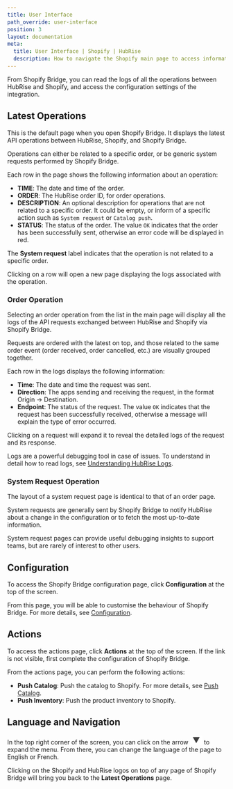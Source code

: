 ```yaml
---
title: User Interface
path_override: user-interface
position: 3
layout: documentation
meta:
  title: User Interface | Shopify | HubRise
  description: How to navigate the Shopify main page to access information about the orders and customise the behaviour of the bridge. Synchronise your data.
---
```


From Shopify Bridge, you can read the logs of all the operations between HubRise and Shopify, and access the configuration settings of the integration.

## Latest Operations

This is the default page when you open Shopify Bridge. It displays the latest API operations between HubRise, Shopify, and Shopify Bridge.

Operations can either be related to a specific order, or be generic system requests performed by Shopify Bridge.

Each row in the page shows the following information about an operation:

- **TIME**: The date and time of the order.
- **ORDER**: The HubRise order ID, for order operations.
- **DESCRIPTION**: An optional description for operations that are not related to a specific order. It could be empty, or inform of a specific action such as `System request` or `Catalog push`.
- **STATUS**: The status of the order. The value `OK` indicates that the order has been successfully sent, otherwise an error code will be displayed in red.

The **System request** label indicates that the operation is not related to a specific order.

Clicking on a row will open a new page displaying the logs associated with the operation.

### Order Operation

Selecting an order operation from the list in the main page will display all the logs of the API requests exchanged between HubRise and Shopify via Shopify Bridge.

Requests are ordered with the latest on top, and those related to the same order event (order received, order cancelled, etc.) are visually grouped together.

Each row in the logs displays the following information:

- **Time**: The date and time the request was sent.
- **Direction**: The apps sending and receiving the request, in the format Origin → Destination.
- **Endpoint**: The status of the request. The value `OK` indicates that the request has been successfully received, otherwise a message will explain the type of error occurred.

Clicking on a request will expand it to reveal the detailed logs of the request and its response.

Logs are a powerful debugging tool in case of issues. To understand in detail how to read logs, see [Understanding HubRise Logs](/docs/hubrise-logs/overview).

### System Request Operation

The layout of a system request page is identical to that of an order page.

System requests are generally sent by Shopify Bridge to notify HubRise about a change in the configuration or to fetch the most up-to-date information. 

System request pages can provide useful debugging insights to support teams, but are rarely of interest to other users.

## Configuration

To access the Shopify Bridge configuration page, click **Configuration** at the top of the screen.

From this page, you will be able to customise the behaviour of Shopify Bridge. For more details, see [Configuration](/apps/shopify/configuration).

## Actions

To access the actions page, click **Actions** at the top of the screen. If the link is not visible, first complete the configuration of Shopify Bridge.

From the actions page, you can perform the following actions:

- **Push Catalog**: Push the catalog to Shopify. For more details, see [Push Catalog](/apps/shopify/push-catalog).
- **Push Inventory**: Push the product inventory to Shopify.

## Language and Navigation

In the top right corner of the screen, you can click on the arrow <InlineImage width="20" height="20">![Arrow icon](../images/arrow-icon.jpg)</InlineImage> to expand the menu. From there, you can change the language of the page to English or French.

Clicking on the Shopify and HubRise logos on top of any page of Shopify Bridge will bring you back to the **Latest Operations** page.
